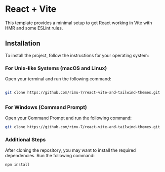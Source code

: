 # React + Vite

This template provides a minimal setup to get React working in Vite with HMR and some ESLint rules.


## Installation

To install the project, follow the instructions for your operating system:

### For Unix-like Systems (macOS and Linux)

Open your terminal and run the following command:
##
```bash
git clone https://github.com/rimu-7/react-vite-and-tailwind-themes.git && cd react-vite-and-tailwind-themes && rm -rf .git
```
##
### For Windows (Command Prompt)
Open your Command Prompt and run the following command:

```bash
git clone https://github.com/rimu-7/react-vite-and-tailwind-themes.git && cd react-vite-and-tailwind-themes && rmdir /s /q .git
```

### Additional Steps
After cloning the repository, you may want to install the required dependencies. Run the following command:

```bash
npm install
```
##
